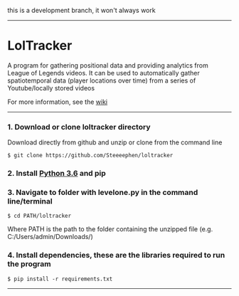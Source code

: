 this is a development branch, it won't always work

***
# LolTracker

A program for gathering positional data and providing analytics from League of Legends videos. It can be used to automatically gather spatiotemporal data (player locations over time) from a series of Youtube/locally stored videos

For more information, see the [wiki](https://github.com/Steeeephen/loltracker/wiki)

***

### 1. Download or clone loltracker directory

Download directly from github and unzip or clone from the command line

```
$ git clone https://github.com/Steeeephen/loltracker
```

### 2. Install [Python 3.6](https://www.python.org/downloads/) and pip

### 3. Navigate to folder with levelone.py in the command line/terminal

```
$ cd PATH/loltracker
```

Where PATH is the path to the folder containing the unzipped file (e.g. C:/Users/admin/Downloads/)

### 4. Install dependencies, these are the libraries required to run the program

```
$ pip install -r requirements.txt
```
***
